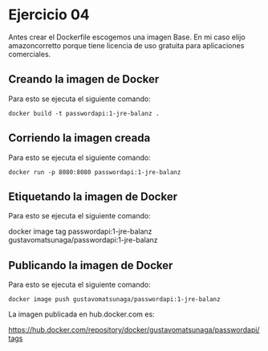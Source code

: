 # Ejercicio 04

Antes crear el Dockerfile escogemos una imagen Base. En mi caso elijo amazoncorretto porque tiene licencia de uso gratuita para aplicaciones comerciales.

## Creando la imagen de Docker
Para esto se ejecuta el siguiente comando:

    docker build -t passwordapi:1-jre-balanz .       

## Corriendo la imagen creada 
Para esto se ejecuta el siguiente comando:

    docker run -p 8080:8080 passwordapi:1-jre-balanz

## Etiquetando la imagen de Docker
Para esto se ejecuta el siguiente comando:

docker image tag passwordapi:1-jre-balanz gustavomatsunaga/passwordapi:1-jre-balanz

## Publicando la imagen de Docker
Para esto se ejecuta el siguiente comando:

    docker image push gustavomatsunaga/passwordapi:1-jre-balanz

La imagen publicada en hub.docker.com es:

https://hub.docker.com/repository/docker/gustavomatsunaga/passwordapi/tags
